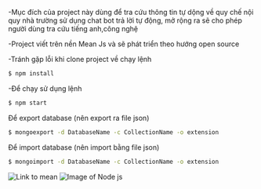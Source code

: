 -Mục đích của project này dùng để tra cứu thông tin tự dộng về quy chế nội quy nhà trường sử dụng chat bot trả lời tự động,
mở rộng ra sẽ cho phép người dùng tra cứu tiếng anh,công nghệ

-Project viết trên nền Mean Js và sẽ phát triển theo hướng open source

-Tránh gặp lỗi khi clone project về chạy lệnh

```sh
$ npm install
```

-Để chạy sử dụng lệnh

```sh
$ npm start
```

Để export database (nên export ra file json)
```sh
$ mongoexport -d DatabaseName -c CollectionName -o extension
```

Để import database (nên import bằng file json)
```sh
$ mongoimport -d DatabaseName -c CollectionName -o extension
```
![Link to mean](https://i.ytimg.com/vi/Jh0er2pRcq8/maxresdefault.jpg)
![Image of Node js](http://static.techtalk.vn/wp-content/uploads/2016/04/techtalk-nodejs.jpg)